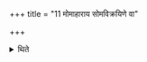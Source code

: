 +++
title = "11 मोमाहाराय सोमविक्रयिणे वा"

+++

<details><summary>थिते</summary>

11. (The sacrificer) should give a gift to one who brings Soma or sells Soma, in accordance with his faith.   

[^1]: Cf. KS XXXIV.3.  

[^2]: Cf. TMB IX.5.2. In this case the ritual of purchase of Soma should not take place again. Cf.JB I.354. 

</details>
